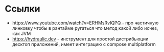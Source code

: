 
# Ссылки

- https://www.youtube.com/watch?v=ERHMsRvIQPQ - про частичную линковку чтобы в рантайме ругаться что метод какой либо исчез, как JVM
- https://hydraulic.dev - инструмент для простой дистрибьюции десктоп приложений, имеет интеграцию с compose multiplatform
